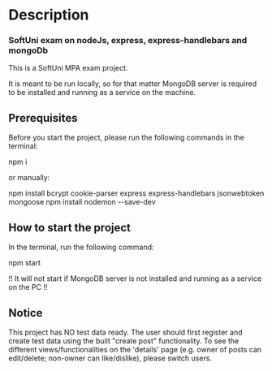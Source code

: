 # Description

### SoftUni exam on nodeJs, express, express-handlebars and mongoDb

This is a SoftUni MPA exam project.

It is meant to be run locally, so for that matter MongoDB server is required to be installed and running as a service on the machine.

## Prerequisites

Before you start the project, please run the following commands in the terminal:

npm i

or manually:

npm install bcrypt cookie-parser express express-handlebars jsonwebtoken mongoose
npm install nodemon --save-dev

## How to start the project

In the terminal, run the following command:

npm start

!! It will not start if MongoDB server is not installed and running as a service on the PC !!

## Notice

This project has NO test data ready. The user should first register and create test data using the built "create post" functionality.
To see the different views/functionalities on the 'details' page (e.g. owner of posts can edit/delete; non-owner can like/dislike), please switch users.
